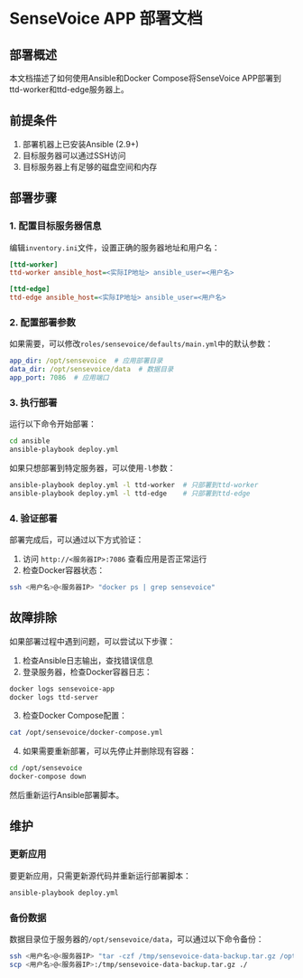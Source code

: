 # SenseVoice APP 部署文档

## 部署概述

本文档描述了如何使用Ansible和Docker Compose将SenseVoice APP部署到ttd-worker和ttd-edge服务器上。

## 前提条件

1. 部署机器上已安装Ansible (2.9+)
2. 目标服务器可以通过SSH访问
3. 目标服务器上有足够的磁盘空间和内存

## 部署步骤

### 1. 配置目标服务器信息

编辑`inventory.ini`文件，设置正确的服务器地址和用户名：

```ini
[ttd-worker]
ttd-worker ansible_host=<实际IP地址> ansible_user=<用户名>

[ttd-edge]
ttd-edge ansible_host=<实际IP地址> ansible_user=<用户名>
```

### 2. 配置部署参数

如果需要，可以修改`roles/sensevoice/defaults/main.yml`中的默认参数：

```yaml
app_dir: /opt/sensevoice  # 应用部署目录
data_dir: /opt/sensevoice/data  # 数据目录
app_port: 7086  # 应用端口
```

### 3. 执行部署

运行以下命令开始部署：

```bash
cd ansible
ansible-playbook deploy.yml
```

如果只想部署到特定服务器，可以使用`-l`参数：

```bash
ansible-playbook deploy.yml -l ttd-worker  # 只部署到ttd-worker
ansible-playbook deploy.yml -l ttd-edge    # 只部署到ttd-edge
```

### 4. 验证部署

部署完成后，可以通过以下方式验证：

1. 访问 `http://<服务器IP>:7086` 查看应用是否正常运行
2. 检查Docker容器状态：

```bash
ssh <用户名>@<服务器IP> "docker ps | grep sensevoice"
```

## 故障排除

如果部署过程中遇到问题，可以尝试以下步骤：

1. 检查Ansible日志输出，查找错误信息
2. 登录服务器，检查Docker容器日志：

```bash
docker logs sensevoice-app
docker logs ttd-server
```

3. 检查Docker Compose配置：

```bash
cat /opt/sensevoice/docker-compose.yml
```

4. 如果需要重新部署，可以先停止并删除现有容器：

```bash
cd /opt/sensevoice
docker-compose down
```

然后重新运行Ansible部署脚本。

## 维护

### 更新应用

要更新应用，只需更新源代码并重新运行部署脚本：

```bash
ansible-playbook deploy.yml
```

### 备份数据

数据目录位于服务器的`/opt/sensevoice/data`，可以通过以下命令备份：

```bash
ssh <用户名>@<服务器IP> "tar -czf /tmp/sensevoice-data-backup.tar.gz /opt/sensevoice/data"
scp <用户名>@<服务器IP>:/tmp/sensevoice-data-backup.tar.gz ./
```
